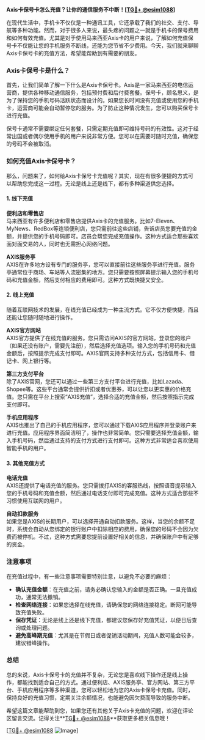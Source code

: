 **Axis卡保号卡怎么充值？让你的通信服务不中断！[[TG💪+ @esim1088](https://t.me/s/esim1088)]**

在现代生活中，手机卡不仅仅是一种通讯工具，它还承载了我们的社交、支付、导航等多种功能。然而，对于很多人来说，最头疼的问题之一就是手机卡的保号费用和如何有效充值。尤其是对于使用马来西亚Axis卡的用户来说，了解如何充值保号卡不仅能让您的手机服务不断线，还能为您节省不少费用。今天，我们就来聊聊Axis卡保号卡的充值方法，希望能帮助到有需要的朋友。

### Axis卡保号卡是什么？

首先，让我们简单了解一下什么是Axis卡保号卡。Axis是一家马来西亚的电信运营商，提供各种移动通信服务，包括预付费和后付费套餐。保号卡，顾名思义，是为了保持您的手机号码活跃状态而设计的。如果您长时间没有充值或使用您的手机卡，运营商可能会自动暂停您的服务。为了防止这种情况发生，您可以购买保号卡进行充值。

保号卡通常不需要绑定任何套餐，只需定期充值即可维持号码的有效性。这对于经常出国或者偶尔使用手机的用户来说非常方便。您可以在需要时随时充值，确保您的号码不会被取消。

### 如何充值Axis卡保号卡？

那么，问题来了，如何给Axis卡保号卡充值呢？其实，现在有很多便捷的方式可以帮助您完成这一过程。无论是线上还是线下，都有多种渠道供您选择。

#### 1. 线下充值

**便利店和零售店**  
马来西亚有许多便利店和零售店提供Axis卡的充值服务。比如7-Eleven、MyNews、RedBox等连锁便利店，您只需前往这些店铺，告诉店员您要充值的金额，并提供您的手机号码即可。店员会帮您完成充值操作。这种方式适合那些喜欢面对面交易的人，同时也无需担心网络问题。

**AXIS服务亭**  
AXIS在许多地方设有专门的服务亭，您可以直接前往这些服务亭进行充值。服务亭通常位于商场、车站等人流密集的地方。您只需要按照屏幕提示输入您的手机号码和充值金额，然后支付相应的费用即可。这种方式既快捷又安全。

#### 2. 线上充值

随着互联网技术的发展，在线充值已经成为一种主流方式。它不仅方便快捷，而且还能让您随时随地进行操作。

**AXIS官方网站**  
AXIS官方提供了在线充值的服务。您只需访问AXIS的官方网站，登录您的账户（如果还没有账户，需要先注册），然后选择充值选项。输入您的手机号码和充值金额后，按照提示完成支付即可。AXIS官网支持多种支付方式，包括信用卡、借记卡、网上银行等。

**第三方支付平台**  
除了AXIS官网，您还可以通过一些第三方支付平台进行充值，比如Lazada、Shopee等。这些平台通常会提供折扣或者优惠券，可以让您以更实惠的价格充值。您只需在平台上搜索“AXIS充值”，选择合适的充值金额，然后按照指示完成支付即可。

**手机应用程序**  
AXIS也推出了自己的手机应用程序，您可以通过下载AXIS应用程序并登录账户来进行充值。应用程序界面简洁明了，操作也非常简单。您只需要选择充值金额，输入手机号码，然后通过支持的支付方式进行支付即可。这种方式非常适合喜欢使用智能手机的用户。

#### 3. 其他充值方式

**电话充值**  
AXIS还提供了电话充值的服务。您只需拨打AXIS的客服热线，按照语音提示输入您的手机号码和充值金额，然后通过电话支付即可完成充值。这种方式适合那些不习惯使用互联网的用户。

**自动扣款服务**  
如果您是AXIS的长期用户，可以选择开通自动扣款服务。这样，当您的余额不足时，系统会自动从您绑定的银行账户中扣除相应的费用，确保您的号码不会因为欠费而被停机。不过，这种方式需要您提前设置好相关的信息，并确保账户中有足够的资金。

### 注意事项

在充值过程中，有一些注意事项需要特别注意，以避免不必要的麻烦：

- **确认充值金额**：在充值之前，请务必确认您输入的金额是否正确。一旦充值成功，通常无法撤销。
- **检查网络连接**：如果您选择在线充值，请确保您的网络连接稳定。断网可能导致充值失败。
- **保存凭证**：无论是线上还是线下充值，都建议您保存好充值凭证，以便日后查询或处理问题。
- **避免高峰期充值**：尤其是在节假日或者促销活动期间，充值人数可能会较多，建议错峰操作。

### 总结

总的来说，Axis卡保号卡的充值并不复杂，无论您是喜欢线下操作还是线上操作，都能找到适合自己的方式。通过便利店、AXIS服务亭、官方网站、第三方平台、手机应用程序等多种渠道，您可以轻松地为您的Axis卡保号卡充值。同时，保持良好的充值习惯，定期关注余额情况，也能避免因欠费而导致的服务中断。

希望这篇文章能帮助到您，如果您还有其他关于Axis卡充值的问题，欢迎在评论区留言交流。记得关注**[TG💪+ @esim1088](https://t.me/s/esim1088)**获取更多相关信息哦！

[[TG💪+ @esim1088](https://t.me/s/esim1088) ![Image](https://i.postimg.cc/4NQfJmqS/Snipaste-2025-05-13-00-14-12.png)]